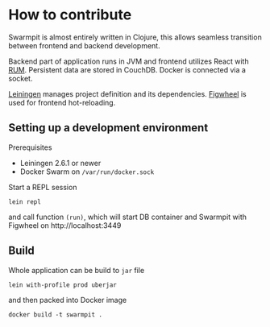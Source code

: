 # How to contribute

Swarmpit is almost entirely written in Clojure, this allows seamless transition between frontend and backend development.

Backend part of application runs in JVM and frontend utilizes React with [RUM](https://github.com/tonsky/rum). Persistent data are stored in CouchDB. Docker is connected via a socket.

[Leiningen](https://leiningen.org) manages project definition and its dependencies. [Figwheel](https://github.com/bhauman/lein-figwheel) is used for frontend hot-reloading.

## Setting up a development environment

Prerequisites
- Leiningen 2.6.1 or newer
- Docker Swarm on `/var/run/docker.sock`

Start a REPL session

```
lein repl
```

and call function `(run)`, which will start DB container and Swarmpit with Figwheel on http://localhost:3449

## Build

Whole application can be build to `jar` file 

```
lein with-profile prod uberjar
```

and then packed into Docker image

```
docker build -t swarmpit .
```

